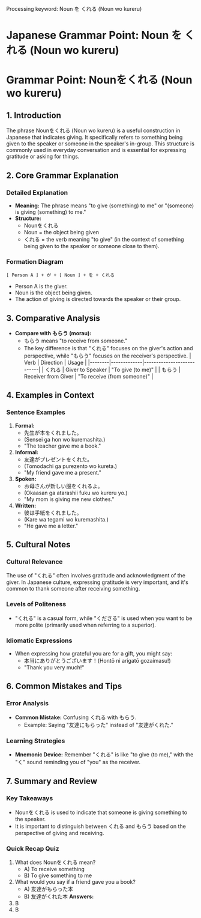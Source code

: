 Processing keyword: Noun を くれる (Noun wo kureru)
# Japanese Grammar Point: Noun を くれる (Noun wo kureru)
# Grammar Point: Nounをくれる (Noun wo kureru)
## 1. Introduction
The phrase Nounをくれる (Noun wo kureru) is a useful construction in Japanese that indicates giving. It specifically refers to something being given to the speaker or someone in the speaker's in-group. This structure is commonly used in everyday conversation and is essential for expressing gratitude or asking for things.
## 2. Core Grammar Explanation
### Detailed Explanation
- **Meaning:** The phrase means "to give (something) to me" or "(someone) is giving (something) to me."
- **Structure:**
  - Nounをくれる
  - Noun = the object being given
  - くれる = the verb meaning "to give" (in the context of something being given to the speaker or someone close to them).
### Formation Diagram
```
[ Person A ] + が + [ Noun ] + を + くれる
```
- Person A is the giver.
- Noun is the object being given.
- The action of giving is directed towards the speaker or their group.
## 3. Comparative Analysis
- **Compare with もらう (morau):** 
  - もらう means "to receive from someone." 
  - The key difference is that "くれる" focuses on the giver's action and perspective, while "もらう" focuses on the receiver's perspective.
| Verb   | Direction   | Usage                      |
|--------|-------------|---------------------------|
| くれる | Giver to Speaker | "To give (to me)"      |
| もらう | Receiver from Giver | "To receive (from someone)" |
## 4. Examples in Context
### Sentence Examples
1. **Formal:** 
   - 先生が本をくれました。
   - (Sensei ga hon wo kuremashita.)
   - "The teacher gave me a book."
2. **Informal:**
   - 友達がプレゼントをくれた。
   - (Tomodachi ga purezento wo kureta.)
   - "My friend gave me a present."
3. **Spoken:**
   - お母さんが新しい服をくれるよ。
   - (Okaasan ga atarashii fuku wo kureru yo.)
   - "My mom is giving me new clothes."
4. **Written:**
   - 彼は手紙をくれました。
   - (Kare wa tegami wo kuremashita.)
   - "He gave me a letter."
## 5. Cultural Notes
### Cultural Relevance
The use of "くれる" often involves gratitude and acknowledgment of the giver. In Japanese culture, expressing gratitude is very important, and it's common to thank someone after receiving something.
### Levels of Politeness
- "くれる" is a casual form, while "くださる" is used when you want to be more polite (primarily used when referring to a superior).
  
### Idiomatic Expressions
- When expressing how grateful you are for a gift, you might say:
  - 本当にありがとうございます！(Hontō ni arigatō gozaimasu!)
  - "Thank you very much!"
## 6. Common Mistakes and Tips
### Error Analysis
- **Common Mistake:** Confusing くれる with もらう.
  - Example: Saying "友達にもらった" instead of "友達がくれた."
  
### Learning Strategies
- **Mnemonic Device:** Remember "くれる" is like "to give (to me)," with the "く" sound reminding you of "you" as the receiver.
## 7. Summary and Review
### Key Takeaways
- Nounをくれる is used to indicate that someone is giving something to the speaker.
- It is important to distinguish between くれる and もらう based on the perspective of giving and receiving.
### Quick Recap Quiz
1. What does Nounをくれる mean?
   - A) To receive something
   - B) To give something to me
2. What would you say if a friend gave you a book?
   - A) 友達がもらった本
   - B) 友達がくれた本
**Answers:** 
1. B
2. B
